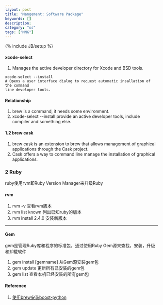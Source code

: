 ```yaml
---
layout: post
title: "Mangement: Software Package"
keywords: []
description: 
category: "os"
tags: ["MNG"]
---
```

{% include JB/setup %}


#### xcode-select
1. Manages the active developer directory for Xcode and BSD tools.

```shell
xcode-select --install
# Opens a user interface dialog to request automatic insallation of the command
line developer tools.
```
#### Relationship
1. brew is a command, it needs some environment. 
2. xcode-select --install provide an active developer tools, include compiler
   and something else.

#### 1.2 brew cask
1. brew cask is an extension to brew that allows management of graphical
applications through the Cask project.
2. Cask offers a way to command line manage the installation of graphical
applications.


### 2 Ruby
ruby使用rvm即Ruby Version Manager来升级Ruby
#### rvm 
1. rvm -v 查看rvm版本
2. rvm list known 列出已知ruby的版本
3. rvm install 2.4.0  安装新版本
<hr />

#### Gem
gem是管理Ruby库和程序的标准包，通过使用Ruby Gem源来查找，安装，升级和卸载软件
1. gem install [gemname] 从Gem源安装gem包
2. gem update            更新所有已安装的gem包
3. gem list              查看本机已经安装的所有gem包

#### Reference
1. [使用brew安装boost-python](//www.pyimagesearch.com/2015/04/27/installing-boost-and-boost-python-on-osx-with-homebrew/)
